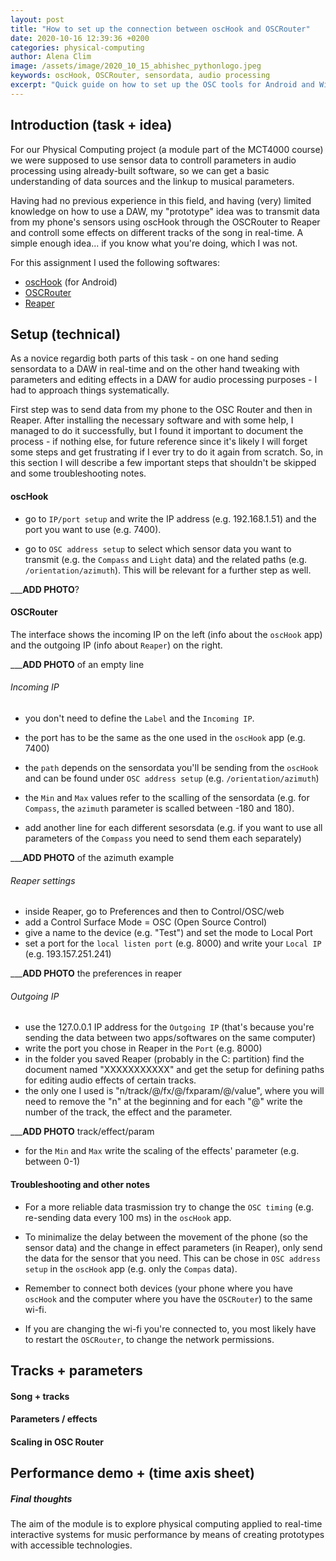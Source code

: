 ```yaml
---
layout: post
title: "How to set up the connection between oscHook and OSCRouter"
date: 2020-10-16 12:39:36 +0200
categories: physical-computing
author: Alena Clim
image: /assets/image/2020_10_15_abhishec_pythonlogo.jpeg
keywords: oscHook, OSCRouter, sensordata, audio processing
excerpt: "Quick guide on how to set up the OSC tools for Android and Windows. Sending sensordata from your phone to the OSC Router and trasmitting it to Reaper to control parameters of audio processing. For noobs."
---
```


## Introduction (task + idea)

For our Physical Computing project (a module part of the MCT4000 course) we were supposed to use sensor data to controll parameters in audio processing using already-built software, so we can get a basic understanding of data sources and the linkup to musical parameters. 

Having had no previous experience in this field, and having (very) limited knowledge on how to use a DAW, my "prototype" idea was to transmit data from my phone's sensors using oscHook through the OSCRouter to Reaper and controll some effects on different tracks of the song in real-time. A simple enough idea... if you know what you're doing, which I was not. 

For this assignment I used the following softwares:
 * [oscHook](https://play.google.com/store/apps/details?id=com.hollyhook.oscHook&hl=en_US) (for Android)
 * [OSCRouter](https://github.com/ETCLabs/OSCRouter) 
 * [Reaper](https://www.reaper.fm/)


## Setup (technical)

As a novice regardig both parts of this task - on one hand seding sensordata to a DAW in real-time and on the other hand tweaking with parameters and editing effects in a DAW for audio processing purposes - I had to approach things systematically. 

First step was to send data from my phone to the OSC Router and then in Reaper. After installing the necessary software and with some help, I managed to do it successfully, but I found it important to document the process - if nothing else, for future reference since it's likely I will forget some steps and get frustrating if I ever try to do it again from scratch. So, in this section I will describe a few important steps that shouldn't be skipped and some troubleshooting notes.

#### oscHook

- go to `IP/port setup` and write the IP address (e.g. 192.168.1.51) and the port you want to use (e.g. 7400).

- go to `OSC address setup` to select which sensor data you want to transmit (e.g. the `Compass` and `Light` data) and the related paths (e.g. `/orientation/azimuth`). This will be relevant for a further step as well.

_______________ADD PHOTO____________?

#### OSCRouter

The interface shows the incoming IP on the left (info about the `oscHook` app) and the outgoing IP (info about `Reaper`) on the right. 

_______________ADD PHOTO____________ of an empty line

###### Incoming IP

- you don't need to define the `Label` and the `Incoming IP`.
- the port has to be the same as the one used in the `oscHook` app (e.g. 7400)
- the `path` depends on the sensordata you'll be sending from the `oscHook` and can be found under `OSC address setup` (e.g. `/orientation/azimuth`)
- the `Min` and `Max` values refer to the scalling of the sensordata (e.g. for `Compass`, the `azimuth` parameter is scalled between -180 and 180).

- add another line for each different sesorsdata (e.g. if you want to use all parameters of the `Compass` you need to send them each separately)

_______________ADD PHOTO____________ of the azimuth example

###### Reaper settings

- inside Reaper, go to Preferences and then to Control/OSC/web
- add a Control Surface Mode = OSC (Open Source Control)
- give a name to the device (e.g. "Test") and set the mode to Local Port
- set a port for the `local listen port` (e.g. 8000) and write your `Local IP` (e.g. 193.157.251.241)

_______________ADD PHOTO____________ the preferences in reaper

###### Outgoing IP

- use the 127.0.0.1 IP address for the `Outgoing IP` (that's because you're sending the data between two apps/softwares on the same computer)
- write the port you chose in Reaper in the `Port` (e.g. 8000)
- in the folder you saved Reaper (probably in the C: partition) find the document named "XXXXXXXXXXX" and get the setup for defining paths for editing audio effects of certain tracks. 
- the only one I used is "n/track/@/fx/@/fxparam/@/value", where you will need to remove the "n" at the beginning and for each "@" write the number of the track, the effect and the parameter. 

_______________ADD PHOTO____________ track/effect/param

- for the `Min` and `Max` write the scaling of the effects' parameter (e.g. between 0-1)

#### Troubleshooting and other notes

- For a more reliable data trasmission try to change the `OSC timing` (e.g. re-sending data every 100 ms) in the `oscHook` app.

- To minimalize the delay between the movement of the phone (so the sensor data) and the change in effect parameters (in Reaper), only send the data for the sensor that you need. This can be chose in `OSC address setup` in the `oscHook` app (e.g. only the `Compas` data).

- Remember to connect both devices (your phone where you have `oscHook` and the computer where you have the `OSCRouter`) to the same wi-fi. 

- If you are changing the wi-fi you're connected to, you most likely have to restart the `OSCRouter`, to change the network permissions.

## Tracks + parameters

#### Song + tracks

#### Parameters / effects

#### Scaling in OSC Router

## Performance demo + (time axis sheet)

















##### Final thoughts

The aim of the module is to explore physical computing applied to real-time interactive systems for music performance by means of creating prototypes with accessible technologies.